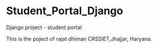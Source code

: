 # Student_Portal_Django
Django project - student portal

This is the poject of rajat dhiman  CRSSIET,Jhajjar, Haryana.
